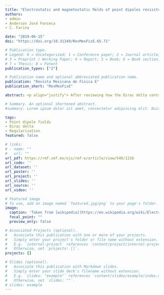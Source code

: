 ```yaml
---
title: "Electrostatic and magnetostatic ﬁelds of point dipoles revisited"
authors:
- admin
- Anderson José Fonseca
- C. Farina

date: "2019-06-15"
doi: "https://doi.org/10.31349/RevMexFisE.65.71"

# Publication type.
# Legend: 0 = Uncategorized; 1 = Conference paper; 2 = Journal article;
# 3 = Preprint / Working Paper; 4 = Report; 5 = Book; 6 = Book section;
# 7 = Thesis; 8 = Patent
publication_types: ["2"]

# Publication name and optional abbreviated publication name.
publication: "Revista Mexicana de Física E"
publication_short: "RevMexFisE"

abstract: <p align="justify"> After reviewing how the Dirac delta contributions to the electrostatic and magnetostatic ﬁelds of a point electric dipole and a point magnetic dipole are usually introduced, we present an alternative procedure for obtaining these terms based on a regularization prescription similar to that used in the computation of the transverse and longitudinal delta functions. We think this method may be useful for the students in other analogous calculations.</p>

# Summary. An optional shortened abstract.
#summary: Lorem ipsum dolor sit amet, consectetur adipiscing elit. Duis posuere tellus ac convallis placerat. Proin tincidunt magna sed ex sollicitudin condimentum.

tags:
- Point dipole fields
- Dirac delta
- Regularization
featured: false

# links:
# - name: ""
#   url: ""
url_pdf: https://rmf.smf.mx/ojs/rmf-e/article/view/546/1216
url_code: ''
url_dataset: ''
url_poster: ''
url_project: ''
url_slides: ''
url_source: ''
url_video: ''

# Featured image
# To use, add an image named `featured.jpg/png` to your page's folder.
image:
  caption: 'Taken from [wikipedia](https://en.wikipedia.org/wiki/Electric_dipole_moment)'
  focal_point: ""
  preview_only: false

# Associated Projects (optional).
#   Associate this publication with one or more of your projects.
#   Simply enter your project's folder or file name without extension.
#   E.g. `internal-project` references `content/project/internal-project/index.md`.
#   Otherwise, set `projects: []`.
projects: []

# Slides (optional).
#   Associate this publication with Markdown slides.
#   Simply enter your slide deck's filename without extension.
#   E.g. `slides: "example"` references `content/slides/example/index.md`.
#   Otherwise, set `slides: ""`.
# slides: example
---
```

